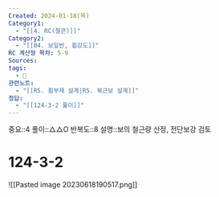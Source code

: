```yaml
---
Created: 2024-01-18(목)
Category1:
  - "[[4. RC(철콘)]]"
Category2:
  - "[[04. 보일반, 휨강도]]"
RC 계산형 목차: 5-9
Sources: 
tags:
  - 🧮
관련노트:
  - "[[R5. 휨부재 설계|R5. 복근보 설계]]"
정답:
  - "[[124-3-2 풀이]]"
---
```

중요::4
풀이::△△O
반복도::8
설명::보의 철근량 산정, 전단보강 검토
# 124-3-2

![[Pasted image 20230618190517.png]]